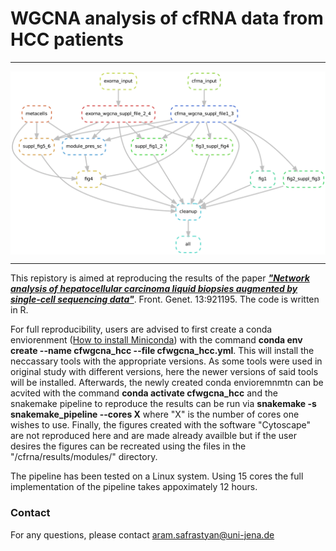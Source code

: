 # WGCNA analysis of cfRNA data from HCC patients

_____________________________________________

<img src="dag.png" align="center" />

_____________________________________________

This repistory is aimed at reproducing the results of the paper [***"Network analysis of hepatocellular carcinoma liquid biopsies augmented by single-cell sequencing data"***](https://doi.org/10.3389/fgene.2022.921195). Front. Genet. 13:921195. The code is written in R. 

For full reproducibility, users are advised to first create a conda enviorenment ([How to install Miniconda](https://docs.conda.io/en/latest/miniconda.html)) with the command **conda env create --name cfwgcna_hcc --file cfwgcna_hcc.yml**. This will install the neccassary tools with the appropriate versions. As some tools were used in original study with different versions, here the newer versions of said tools will be installed. Afterwards, the newly created conda envioremnmtn can be acvited with the command **conda activate cfwgcna_hcc** and the snakemake pipeline to reproduce the results can be run via **snakemake -s snakemake_pipeline --cores X** where "X" is the number of cores one wishes to use. Finally, the figures created with the software "Cytoscape" are not reproduced here and are made already availble but if the user desires the figures can be recreated using the files in the "/cfrna/results/modules/" directory. 

The pipeline has been tested on a Linux system. Using 15 cores the full implementation of the pipeline takes appoximately 12 hours. 

### Contact
For any questions, please contact <aram.safrastyan@uni-jena.de>
